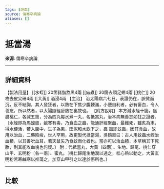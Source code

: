 ```yaml
---
tags: [理血]
source: 傷寒卒病論
aliases: []
---
```


# 抵當湯

**來源**: 傷寒卒病論  

---

## 詳細資料
【製法用量】 [[水蛭]] 30箇豬脂熬黑4兩 [[蝱蟲]] 30箇去頭足翅4兩 [[桃仁]] 20枚去皮尖研4兩 [[大黃]] 酒浸4兩
【主治】
治太陽病六七日，表證仍在，脈微而沉，反不結胸，其人發狂者，以熱在下焦少腹鞕滿，小便自利者，必有畜血，令人善忘，所以然者，以太陽隨經瘀熱在裏故也。
【附方說明】
本方減水蛭十箇，蝱蟲桃仁，各減五箇，分為四丸每水煮一丸，名抵當丸，治本病無善忘如狂之證者。〔水蛭即為馬蝗蚑，鹹寒有毒，乃食血之蟲，能通肝經聚血，最難死，雖炙為末，得水便活，若入腹中，生子為患，田泥和水飲下之，蝱 蟲即蚊蟲，因其食血，故用以治血，二藥險峻，世人罕用，故更製代抵當湯，吳鶴皋曰：古人用蚊蟲水蛭治血積，以其善吮血耳，若天鼠矢乃食蚊而化者也。當亦可以治血積，本草稱其下死胎，則其能攻血塊也何疑。〕
附：代抵當丸，大黃〔四兩〕、生地、歸尾、桃仁穿山甲、玄明粉〔各一兩〕、蜜丸。〔桃仁歸尾生地潤以通之，桂心熱以動之，大黃玄明粉苦寒鹹寒以推蕩之，加穿山甲引之以達於瘀所也。〕

---

## 比較
